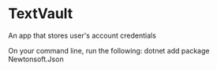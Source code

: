 # TextVault
 An app that stores user's account credentials

On your command line, run the following: 
dotnet add package Newtonsoft.Json